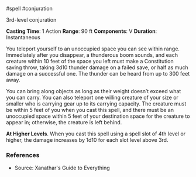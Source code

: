  #spell #conjuration 

3rd-level conjuration

**Casting Time**: 1 Action
**Range**: 90 ft
**Components**: V
**Duration**: Instantaneous

You teleport yourself to an unoccupied space you can see within range. Immediately after you disappear, a thunderous boom sounds, and each creature within 10 feet of the space you left must make a Constitution saving throw, taking 3d10 thunder damage on a failed save, or half as much damage on a successful one. The thunder can be heard from up to 300 feet away.

You can bring along objects as long as their weight doesn’t exceed what you can carry. You can also teleport one willing creature of your size or smaller who is carrying gear up to its carrying capacity. The creature must be within 5 feet of you when you cast this spell, and there must be an unoccupied space within 5 feet of your destination space for the creature to appear in; otherwise, the creature is left behind.

**At Higher Levels**. When you cast this spell using a spell slot of 4th level or higher, the damage increases by 1d10 for each slot level above 3rd.

### References

* Source: Xanathar's Guide to Everything
